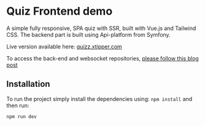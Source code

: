 # Quiz Frontend demo

A simple fully responsive, SPA quiz with SSR, built with Vue.js and Tailwind CSS. 
The backend part is built using Api-platform from Symfony.

Live version available here: [quizz.xtipper.com](https://quizz.xtipper.com)

To access the back-end and websocket repositories, [please follow this blog post](https://edouardkombo.wordpress.com/2023/09/04/quiz-application-using-api-platform-vuejs-3/)

## Installation

To run the project simply install the dependencies using: `npm install` and then run:

```
npm run dev
```
